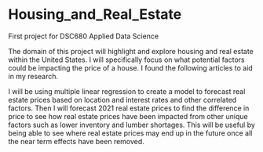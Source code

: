 # Housing_and_Real_Estate
First project for DSC680 Applied Data Science 

The domain of this project will highlight and explore housing and real estate within the United States. I will specifically focus on what potential factors could be impacting the price of a house. I found the following articles to aid in my research.

I will be using multiple linear regression to create a model to forecast real estate prices based on location and interest rates and other correlated factors. Then I will forecast 2021 real estate prices to find the difference in price to see how real estate prices have been impacted from other unique factors such as lower inventory and lumber shortages. This will be useful by being able to see where real estate prices may end up in the future once all the near term effects have been removed.
